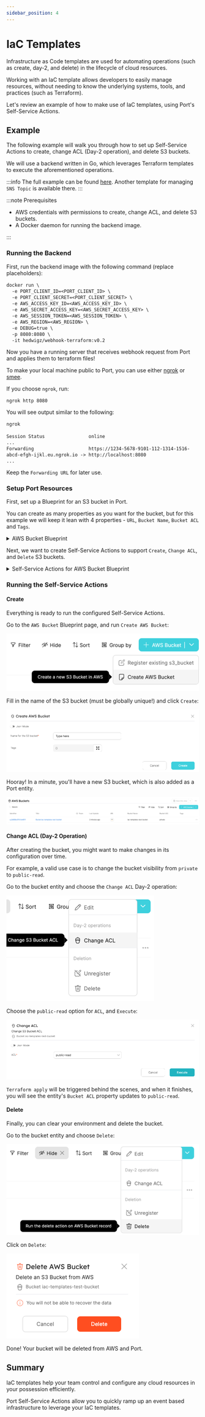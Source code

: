 ```yaml
---
sidebar_position: 4
---
```


# IaC Templates

Infrastructure as Code templates are used for automating operations (such as create, day-2, and delete) in the lifecycle of cloud resources.

Working with an IaC template allows developers to easily manage resources, without needing to know the underlying systems, tools, and practices (such as Terraform).

Let's review an example of how to make use of IaC templates, using Port's Self-Service Actions.

## Example

The following example will walk you through how to set up Self-Service Actions to create, change ACL (Day-2 operation), and delete S3 buckets.

We will use a backend written in Go, which leverages Terraform templates to execute the aforementioned operations.

:::info
The full example can be found [here](https://github.com/port-labs/terraform-connector).
Another template for managing `SNS Topic` is available there.
:::

:::note Prerequisites

- AWS credentials with permissions to create, change ACL, and delete S3 buckets.
- A Docker daemon for running the backend image.

:::

### Running the Backend

First, run the backend image with the following command (replace placeholders):

```shell
docker run \
  -e PORT_CLIENT_ID=<PORT_CLIENT_ID> \
  -e PORT_CLIENT_SECRET=<PORT_CLIENT_SECRET> \
  -e AWS_ACCESS_KEY_ID=<AWS_ACCESS_KEY_ID> \
  -e AWS_SECRET_ACCESS_KEY=<AWS_SECRET_ACCESS_KEY> \
  -e AWS_SESSION_TOKEN=<AWS_SESSION_TOKEN> \
  -e AWS_REGION=<AWS_REGION> \
  -e DEBUG=true \
  -p 8080:8080 \
  -it hedwigz/webhook-terraform:v0.2
```

Now you have a running server that receives webhook request from Port and applies them to terraform files!

To make your local machine public to Port, you can use either [ngrok](https://ngrok.com/download) or [smee](https://smee.io/).

If you choose `ngrok`, run:

```shell
ngrok http 8080
```

You will see output similar to the following:

```shell
ngrok

Session Status                online
...
Forwarding                    https://1234-5678-9101-112-1314-1516-abcd-efgh-ijkl.eu.ngrok.io -> http://localhost:8080
...
```

Keep the `Forwarding URL` for later use.

### Setup Port Resources

First, set up a Blueprint for an S3 bucket in Port.

You can create as many properties as you want for the bucket, but for this example we will keep it lean with 4 properties - `URL`, `Bucket Name`, `Bucket ACL` and `Tags`.

<details>
<summary> AWS Bucket Blueprint </summary>

```json showLineNumbers
{
  "identifier": "s3_bucket",
  "title": "AWS Bucket",
  "icon": "Bucket",
  "schema": {
    "properties": {
      "url": {
        "type": "string",
        "title": "URL",
        "format": "url"
      },
      "bucket_name": {
        "type": "string",
        "title": "Bucket Name"
      },
      "bucket_acl": {
        "type": "string",
        "title": "Bucket ACL",
        "default": "private"
      },
      "tags": {
        "type": "object",
        "title": "Tags"
      }
    },
    "required": ["url", "bucket_name"]
  },
  "mirrorProperties": {},
  "formulaProperties": {},
  "relations": {}
}
```

</details>

Next, we want to create Self-Service Actions to support `Create`, `Change ACL`, and `Delete` S3 buckets.

<details>
<summary> Self-Service Actions for AWS Bucket Blueprint </summary>

Replace `<your ngrok forwarding URL>` with the URL you got earlier.

```json showLineNumbers
[
  {
    "identifier": "create_bucket",
    "title": "Create",
    "icon": "Bucket",
    "userInputs": {
      "properties": {
        "bucket_name": {
          "type": "string",
          "title": "Name for the S3 bucket"
        },
        "tags": {
          "type": "object",
          "title": "Tags",
          "default": {}
        }
      },
      "required": ["bucket_name"]
    },
    "invocationMethod": {
      "type": "WEBHOOK",
      "url": "<your ngrok forwarding URL>"
    },
    "trigger": "CREATE",
    "description": "Create a new S3 Bucket in AWS"
  },
  {
    "identifier": "change_acl",
    "title": "Change ACL",
    "icon": "Bucket",
    "userInputs": {
      "properties": {
        "bucket_acl": {
          "type": "string",
          "enum": ["private", "public-read"],
          "title": "ACL"
        }
      },
      "required": ["bucket_acl"]
    },
    "invocationMethod": {
      "type": "WEBHOOK",
      "url": "<your ngrok forwarding URL>"
    },
    "trigger": "DAY-2",
    "description": "Change S3 Bucket ACL"
  },
  {
    "identifier": "delete_bucket",
    "title": "Delete",
    "icon": "Bucket",
    "userInputs": {
      "properties": {},
      "required": []
    },
    "invocationMethod": {
      "type": "WEBHOOK",
      "url": "<your ngrok forwarding URL>"
    },
    "trigger": "DELETE",
    "description": "Delete an S3 Bucket from AWS"
  }
]
```

</details>

### Running the Self-Service Actions

#### Create

Everything is ready to run the configured Self-Service Actions.

Go to the `AWS Bucket` Blueprint page, and run `Create AWS Bucket`:

![create-bucket-button.png](../../../static/img/tutorial/complete-use-cases/iac-templates/create-bucket-button.png)

Fill in the name of the S3 bucket (must be globally unique!) and click `Create`:

![create-bucket-form.png](../../../static/img/tutorial/complete-use-cases/iac-templates/create-bucket-form.png)

Hooray! In a minute, you'll have a new S3 bucket, which is also added as a Port entity.

![created-bucket.png](../../../static/img/tutorial/complete-use-cases/iac-templates/created-bucket.png)

#### Change ACL (Day-2 Operation)

After creating the bucket, you might want to make changes in its configuration over time.

For example, a valid use case is to change the bucket visibility from `private` to `public-read`.

Go to the bucket entity and choose the `Change ACL` Day-2 operation:

![change-acl-button.png](../../../static/img/tutorial/complete-use-cases/iac-templates/change-acl-button.png)

Choose the `public-read` option for `ACL`, and `Execute`:

![change-acl-form.png](../../../static/img/tutorial/complete-use-cases/iac-templates/change-acl-form.png)

`Terraform apply` will be triggered behind the scenes, and when it finishes, you will see the entity's `Bucket ACL` property updates to `public-read`.

#### Delete

Finally, you can clear your environment and delete the bucket.

Go to the bucket entity and choose `Delete`:

![delete-bucket-button.png](../../../static/img/tutorial/complete-use-cases/iac-templates/delete-bucket-button.png)

Click on `Delete`:

![delete-bucket-modal.png](../../../static/img/tutorial/complete-use-cases/iac-templates/delete-bucket-modal.png)

Done! Your bucket will be deleted from AWS and Port.

## Summary

IaC templates help your team control and configure any cloud resources in your possession efficiently.

Port Self-Service Actions allow you to quickly ramp up an event based infrastructure to leverage your IaC templates.
